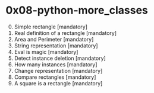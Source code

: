# 0x08-python-more_classes

0. Simple rectangle [mandatory]
1. Real definition of a rectangle [mandatory]
2. Area and Perimeter [mandatory]
3. String representation [mandatory]
4. Eval is magic [mandatory]
5. Detect instance deletion [mandatory]
6. How many instances [mandatory]
7. Change representation [mandatory]
8. Compare rectangles [mandatory]
9. A square is a rectangle [mandatory]